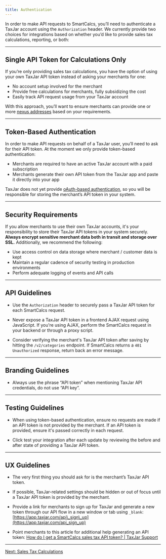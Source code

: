 ```yaml
---
title: Authentication
---
```


In order to make API requests to SmartCalcs, you’ll need to authenticate a TaxJar account using the `Authorization` header. We currently provide two choices for integrations based on whether you’d like to provide sales tax calculations, reporting, or both:

---

## Single API Token for Calculations Only

If you’re only providing sales tax calculations, you have the option of using your own TaxJar API token instead of asking your merchants for one:

* No account setup involved for the merchant
* Provide free calculations for merchants, fully subsidizing the cost
* Easily track API request usage from your TaxJar account

With this approach, you’ll want to ensure merchants can provide one or more [nexus addresses](https://developers.taxjar.com/api/guides/#nexus-address-example) based on your requirements.

---

## Token-Based Authentication

In order to make API requests on behalf of a TaxJar user, you’ll need to ask for their API token. At the moment we only provide token-based authentication:

* Merchants are required to have an active TaxJar account with a paid subscription
* Merchants generate their own API token from the TaxJar app and paste it directly into your app

TaxJar does not yet provide [oAuth-based authentication](https://en.wikipedia.org/wiki/OAuth), so you will be responsible for storing the merchant’s API token in your system.

---

## Security Requirements

If you allow merchants to use their own TaxJar accounts, it's your responsibility to store their TaxJar API tokens in your system securely. **Always encrypt sensitive merchant data both in transit and storage over SSL.** Additionally, we recommend the following:

* Use access control on data storage where merchant / customer data is kept
* Maintain a regular cadence of security testing in production environments
* Perform adequate logging of events and API calls

---

## API Guidelines

* Use the `Authorization` header to securely pass a TaxJar API token for each SmartCalcs request.

* Never expose a TaxJar API token in a frontend AJAX request using JavaScript. If you're using AJAX, perform the SmartCalcs request in your backend or through a proxy script.

* Consider verifying the merchant's TaxJar API token after saving by hitting the `/v2/categories` endpoint. If SmartCalcs returns a `401 Unauthorized` response, return back an error message.

---

## Branding Guidelines

* Always use the phrase “API token” when mentioning TaxJar API credentials, do not use “API key”.

---

## Testing Guidelines

* When using token-based authentication, ensure no requests are made if an API token is not provided by the merchant. If an API token is provided, ensure it's passed correctly in each request.

* Click test your integration after each update by reviewing the before and after state of providing a TaxJar API token.

---

## UX Guidelines

* The very first thing you should ask for is the merchant’s TaxJar API token.

* If possible, TaxJar-related settings should be hidden or out of focus until a TaxJar API token is provided by the merchant.

* Provide a link for merchants to sign up for TaxJar and generate a new token through our API flow in a new window or tab using `_blank`: [https://app.taxjar.com/api\_sign\_up](https://app.taxjar.com/api_sign_up)

* Point merchants to this article for additional help generating an API token: [How do I get a SmartCalcs sales tax API token? | TaxJar Support](https://support.taxjar.com/knowledge_base/topics/how-do-i-get-a-smartcalcs-sales-tax-api-token)

---

<a href="/integrations/sales-tax-calculations/" class="btn">Next: Sales Tax Calculations</a>
